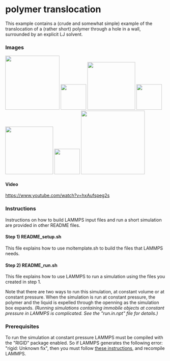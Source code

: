 polymer translocation
=====================

This example contains a (crude and somewhat simple) example of
the translocation of a (rather short) polymer through a hole in a wall,
surrounded by an explicit LJ solvent.

### Images

<img src="images/polymer_LR.jpg" width=170> <img src="images/plus.svg" height=80> <img src="images/walls_LR.jpg" width=150> <img src="images/plus.svg" height=80> <img src="images/solvent_LR.jpg" width=150> <img src="images/rightarrow.svg" height=80> <img src="images/walls+solvent+polymer_t=0.jpg" height=200>

#### Video

https://www.youtube.com/watch?v=hxAufspeg2s


### Instructions 
Instructions on how to build LAMMPS input files and
run a short simulation are provided in other README files.

#### Step 1) README_setup.sh
This file explains how to use moltemplate.sh to build the files that
LAMMPS needs.

#### Step 2) README_run.sh
This file explains how to use LAMMPS to run a simulation using the
files you created in step 1.

Note that there are two ways to run this simulation, at constant volume
or at constant pressure.
When the simulation is run at constant pressure,
the polymer and the liquid is expelled through
the openning as the simulation box expands.
*(Running simulations containing immobile objects at constant
pressure in LAMMPS is complicated.  See the "run.in.npt" file for details.)*


### Prerequisites

To run the simulation at constant pressure
LAMMPS must be compiled with the "RIGID" package enabled.
So if LAMMPS generates the following error:
"rigid: Unknown fix", then you must follow
[these instructions](https://docs.lammps.org/Build_package.html),
and recompile LAMMPS.

